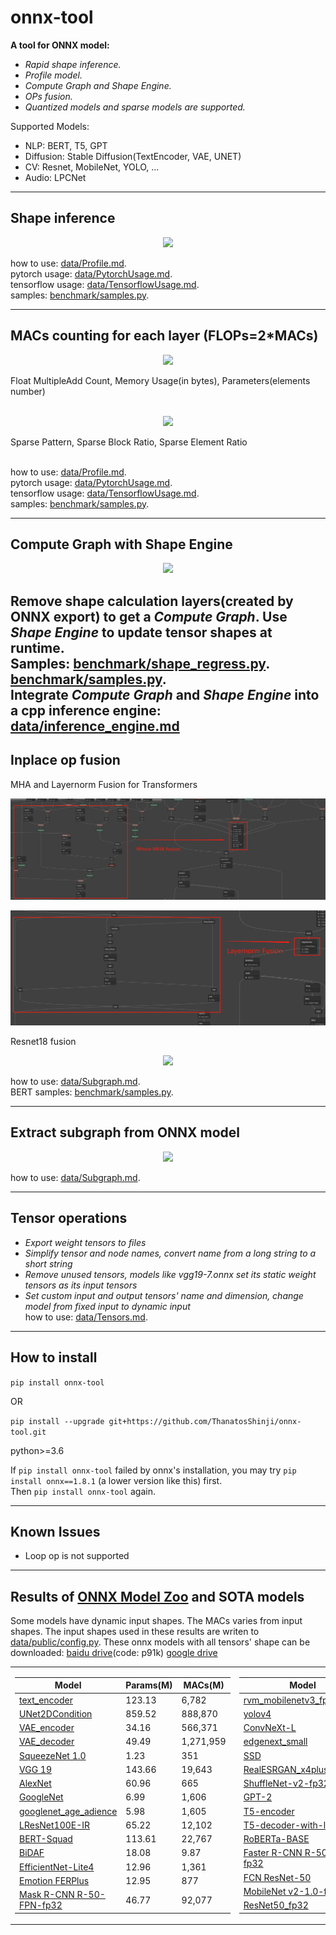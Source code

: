 # onnx-tool

**A tool for ONNX model:**

* *Rapid shape inference.*
* *Profile model.*
* *Compute Graph and Shape Engine.*
* *OPs fusion.*
* *Quantized models and sparse models are supported.*

Supported Models:

* NLP: BERT, T5, GPT
* Diffusion: Stable Diffusion(TextEncoder, VAE, UNET)
* CV: Resnet, MobileNet, YOLO, ...
* Audio: LPCNet

---

## Shape inference

<p align="center">  
  <img src="https://raw.githubusercontent.com/ThanatosShinji/onnx-tool/main/data/shape_inference.jpg">
</p>  

how to use: [data/Profile.md](https://github.com/ThanatosShinji/onnx-tool/blob/main/data/Profile.md).  
pytorch usage: [data/PytorchUsage.md](https://github.com/ThanatosShinji/onnx-tool/blob/main/data/PytorchUsage.md).  
tensorflow
usage: [data/TensorflowUsage.md](https://github.com/ThanatosShinji/onnx-tool/blob/main/data/TensorflowUsage.md).  
samples: [benchmark/samples.py](https://github.com/ThanatosShinji/onnx-tool/blob/main/benchmark/samples.py).

---

## MACs counting for each layer (FLOPs=2*MACs)

<p align="center">
  <img src="https://raw.githubusercontent.com/ThanatosShinji/onnx-tool/main/data/macs_counting.png">
</p>
Float MultipleAdd Count, Memory Usage(in bytes), Parameters(elements number)<br><br>

<p id="sparsity" align="center">
  <img src="https://raw.githubusercontent.com/ThanatosShinji/onnx-tool/main/data/sparse_model.png">
</p>
Sparse Pattern, Sparse Block Ratio, Sparse Element Ratio<br><br>  

how to use: [data/Profile.md](https://github.com/ThanatosShinji/onnx-tool/blob/main/data/Profile.md).  
pytorch usage: [data/PytorchUsage.md](https://github.com/ThanatosShinji/onnx-tool/blob/main/data/PytorchUsage.md).  
tensorflow
usage: [data/TensorflowUsage.md](https://github.com/ThanatosShinji/onnx-tool/blob/main/data/TensorflowUsage.md).  
samples: [benchmark/samples.py](https://github.com/ThanatosShinji/onnx-tool/blob/main/benchmark/samples.py).

---

## Compute Graph with Shape Engine

<p id="compute_graph" align="center">
  <img src="https://raw.githubusercontent.com/ThanatosShinji/onnx-tool/main/data/compute_graph.png">
</p>  

Remove shape calculation layers(created by ONNX export) to get a *Compute Graph*. Use *Shape Engine* to update tensor
shapes at runtime.  
Samples: [benchmark/shape_regress.py](https://github.com/ThanatosShinji/onnx-tool/blob/main/benchmark/shape_regress.py).
[benchmark/samples.py](https://github.com/ThanatosShinji/onnx-tool/blob/main/benchmark/samples.py#L123).  
Integrate *Compute Graph* and *Shape Engine* into a cpp inference
engine: [data/inference_engine.md](https://github.com/ThanatosShinji/onnx-tool/blob/main/data/inference_engine.md)
---

## Inplace op fusion

MHA and Layernorm Fusion for Transformers
<p align="center">
  <img src="https://raw.githubusercontent.com/ThanatosShinji/onnx-tool/main/data/mha_fusion.png">
</p>
<p align="center">
  <img src="https://raw.githubusercontent.com/ThanatosShinji/onnx-tool/main/data/layernorm_fusion.png">
</p>
Resnet18 fusion
<p align="center">
  <img src="https://raw.githubusercontent.com/ThanatosShinji/onnx-tool/main/data/resnet18_fused.png">
</p>

how to use: [data/Subgraph.md](https://github.com/ThanatosShinji/onnx-tool/blob/main/data/Subgraph.md).  
BERT samples: [benchmark/samples.py](https://github.com/ThanatosShinji/onnx-tool/blob/main/benchmark/samples.py#L100).

---

## Extract subgraph from ONNX model

<p align="center">
  <img src="https://raw.githubusercontent.com/ThanatosShinji/onnx-tool/main/data/resnet18_subgraph.png">
</p>

how to use: [data/Subgraph.md](https://github.com/ThanatosShinji/onnx-tool/blob/main/data/Subgraph.md).

---

## Tensor operations
* *Export weight tensors to files*  
* *Simplify tensor and node names, convert name from a long string to a short string*  
* *Remove unused tensors, models like vgg19-7.onnx set its static weight tensors as its input tensors*  
* *Set custom input and output tensors' name and dimension, change model from fixed input to dynamic input*  
how to use: [data/Tensors.md](https://github.com/ThanatosShinji/onnx-tool/blob/main/data/Tensors.md).  

---

## How to install
    
`pip install onnx-tool`

OR

`pip install --upgrade git+https://github.com/ThanatosShinji/onnx-tool.git`  

python>=3.6

If `pip install onnx-tool` failed by onnx's installation, you may try `pip install onnx==1.8.1` (a lower version like this) first.  
Then `pip install onnx-tool` again.


---

## Known Issues
* Loop op is not supported

---

## Results of [ONNX Model Zoo](https://github.com/onnx/models) and SOTA models
Some models have dynamic input shapes. The MACs varies from input shapes. The input shapes used in these results are writen to [data/public/config.py](https://github.com/ThanatosShinji/onnx-tool/blob/main/data/public/config.py).
These onnx models with all tensors' shape can be downloaded: [baidu drive](https://pan.baidu.com/s/1eebBP-n-wXvOhSmIH-NUZQ 
)(code: p91k) [google drive](https://drive.google.com/drive/folders/1H-ya1wTvjIMg2pMcMITWDIfWNSnjYxTn?usp=sharing)
<p id="results" align="center">
<table>
<tr>
<td>

Model | Params(M) | MACs(M)
---|---|---
[text_encoder](https://huggingface.co/bes-dev/stable-diffusion-v1-4-onnx/tree/main)| 123.13 | 6,782
[UNet2DCondition](https://huggingface.co/bes-dev/stable-diffusion-v1-4-onnx/tree/main)| 859.52 | 888,870
[VAE_encoder](https://huggingface.co/bes-dev/stable-diffusion-v1-4-onnx/tree/main) | 34.16 | 566,371
[VAE_decoder](https://huggingface.co/bes-dev/stable-diffusion-v1-4-onnx/tree/main) | 49.49 | 1,271,959
[SqueezeNet 1.0](https://github.com/onnx/models/tree/main/vision/classification/squeezenet) | 1.23 | 351
[VGG 19](https://github.com/onnx/models/tree/main/vision/classification/vgg) | 143.66 | 19,643
[AlexNet](https://github.com/onnx/models/tree/main/vision/classification/alexnet) | 60.96 | 665
[GoogleNet](https://github.com/onnx/models/tree/main/vision/classification/inception_and_googlenet/googlenet) | 6.99 | 1,606
[googlenet_age_adience](https://github.com/onnx/models/tree/main/vision/body_analysis/age_gender) | 5.98 | 1,605
[LResNet100E-IR](https://github.com/onnx/models/tree/main/vision/body_analysis/arcface) | 65.22 | 12,102
[BERT-Squad](https://github.com/onnx/models/tree/main/text/machine_comprehension/bert-squad) | 113.61 | 22,767
[BiDAF](https://github.com/onnx/models/tree/main/text/machine_comprehension/bidirectional_attention_flow) | 18.08 | 9.87
[EfficientNet-Lite4](https://github.com/onnx/models/tree/main/vision/classification/efficientnet-lite4) | 12.96 | 1,361
[Emotion FERPlus](https://github.com/onnx/models/tree/main/vision/body_analysis/emotion_ferplus) | 12.95 | 877
[Mask R-CNN R-50-FPN-fp32](https://github.com/onnx/models/tree/main/vision/object_detection_segmentation/mask-rcnn) | 46.77 | 92,077
</td>

<td>

Model | Params(M) | MACs(M)
---|---|---
[rvm_mobilenetv3_fp32.onnx](https://github.com/PeterL1n/RobustVideoMatting) | 3.73 | 4,289
[yolov4](https://github.com/onnx/models/tree/main/vision/object_detection_segmentation/yolov4) | 64.33 | 3,319
[ConvNeXt-L](https://github.com/facebookresearch/ConvNeXt) | 229.79 | 34,872
[edgenext_small](https://github.com/mmaaz60/EdgeNeXt) | 5.58 | 1,357
[SSD](https://github.com/onnx/models/tree/main/vision/object_detection_segmentation/ssd) | 19.98 | 216,598
[RealESRGAN_x4plus.pth](https://github.com/xinntao/Real-ESRGAN) | 16.69 | 73,551
[ShuffleNet-v2-fp32](https://github.com/onnx/models/tree/main/vision/classification/shufflenet) | 2.29 | 146
[GPT-2](https://github.com/onnx/models/tree/main/text/machine_comprehension/gpt-2) | 137.02 | 1,103
[T5-encoder](https://github.com/onnx/models/tree/main/text/machine_comprehension/t5) | 109.62 | 686
[T5-decoder-with-lm-head](https://github.com/onnx/models/tree/main/text/machine_comprehension/t5) | 162.62 | 1,113
[RoBERTa-BASE](https://github.com/onnx/models/tree/main/text/machine_comprehension/roberta) | 124.64 | 688
[Faster R-CNN R-50-FPN-fp32](https://github.com/onnx/models/blob/main/vision/object_detection_segmentation/faster-rcnn) | 44.10 | 46,018
[FCN ResNet-50](https://github.com/onnx/models/tree/main/vision/object_detection_segmentation/fcn) | 35.29 | 37,056
[MobileNet v2-1.0-fp32](https://github.com/onnx/models/blob/main/vision/classification/mobilenet) | 3.3 | 300
[ResNet50_fp32](https://github.com/onnx/models/tree/main/vision/classification/resnet) | 25 | 3,868

</td>
</tr>
</table>
</p>